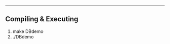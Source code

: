------------------------------------------
Compiling & Executing
------------------------------------------
1) make DBdemo
2) ./DBdemo